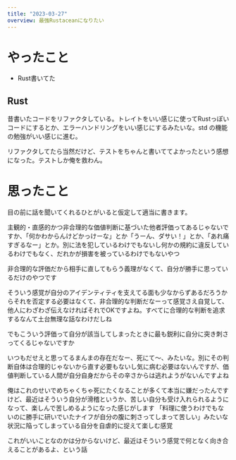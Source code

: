 ```yaml
---
title: "2023-03-27"
overview: 最強Rustaceanになりたい
---
```


# やったこと

- Rust書いてた

## Rust

昔書いたコードをリファクタしている。トレイトをいい感じに使ってRustっぽいコードにするとか、エラーハンドリングをいい感じにするみたいな。std
の機能の勉強がいい感じに進む。

リファクタしてたら当然だけど、テストをちゃんと書いててよかったという感想になった。テストしか俺を救わん。

# 思ったこと

目の前に話を聞いてくれるひとがいると仮定して適当に書きます。

主観的・直感的かつ非合理的な価値判断に基づいた他者評価ってあるじゃないですか、「何かわからんけどかっけーな」とか「うーん、ダサい！」とか、「あれ痛すぎるなー」とか。別に法を犯しているわけでもないし何かの規約に違反しているわけでもなく、だれかが損害を被っているわけでもないやつ

非合理的な評価だから相手に直してもらう義理がなくて、自分が勝手に思っているだけのやつです

そういう感覚が自分のアイデンティティを支えてる面も少なからずあるだろうからそれを否定する必要はなくて、非合理的な判断だなーって感覚さえ自覚して、他人にわざわざ伝えなければそれでOKですよね。すべてに合理的な判断を追求するなんて土台無理な話なわけだしね

でもこういう評価って自分が該当してしまったときに最も鋭利に自分に突き刺さってくるじゃないですか

いつもだせえと思ってるまんまの存在だなー、死にて〜、みたいな。別にその判断自体は合理的じゃないから直す必要もないし気に病む必要はないんですが、価値判断している人間が自分自身だからその辛さからは逃れようがないんですよね

俺はこれのせいでめちゃくちゃ死にたくなることが多くて本当に嫌だったんですけど、最近はそういう自分が滑稽というか、苦しい自分も受け入れられるようになって、楽しんで苦しめるようになった感じがします
「料理に使うわけでもないのに勝手に研いでいたナイフが自分の腹に刺さってしまって苦しい」みたいな状況に陥ってしまっている自分を自虐的に捉えて楽しむ感覚

これがいいことなのかは分からないけど、最近はそういう感覚で何となく向き合えることがあるよ、という話
